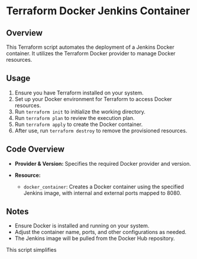 # Terraform Docker Jenkins Container

## Overview

This Terraform script automates the deployment of a Jenkins Docker container. It utilizes the Terraform Docker provider to manage Docker resources.

## Usage

1. Ensure you have Terraform installed on your system.
2. Set up your Docker environment for Terraform to access Docker resources.
3. Run `terraform init` to initialize the working directory.
4. Run `terraform plan` to review the execution plan.
5. Run `terraform apply` to create the Docker container.
6. After use, run `terraform destroy` to remove the provisioned resources.

## Code Overview

- **Provider & Version:** Specifies the required Docker provider and version.

- **Resource:**
  - `docker_container`: Creates a Docker container using the specified Jenkins image, with internal and external ports mapped to 8080.

## Notes

- Ensure Docker is installed and running on your system.
- Adjust the container name, ports, and other configurations as needed.
- The Jenkins image will be pulled from the Docker Hub repository.

This script simplifies 
